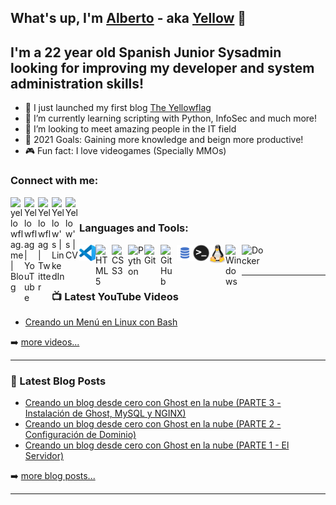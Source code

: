 ## What's up, I'm [Alberto][linkedin] - aka [Yellow][youtube] 👋


## I'm a 22 year old Spanish Junior Sysadmin looking for improving my developer and system administration skills!

- 🔭 I just launched my first blog [The Yellowflag][website]
- 🌱 I’m currently learning scripting with Python, InfoSec and much more!
- 👯 I’m looking to meet amazing people in the IT field
- 🥅 2021 Goals: Gaining more knowledge and beign more productive!
- 🎮 Fun fact: I love videogames (Specially MMOs)

### Connect with me:

[<img align="left" alt="yellowflag.me | Blog" width="22px" src="https://camo.githubusercontent.com/b28f335497c23c0f7700fe77a99fe45173da9d64c84b9a7cf81afdc0aad38819/68747470733a2f2f6564656e742e6769746875622e696f2f537570657254696e7949636f6e732f696d616765732f7376672f67686f73742e737667" />][website]
[<img align="left" alt="Yellowflag | YouTube" width="22px" src="https://camo.githubusercontent.com/d54e97f5edde790381f7e62b217410df33e066a0dc8f692f2fc6b25fc1768b0c/68747470733a2f2f6564656e742e6769746875622e696f2f537570657254696e7949636f6e732f696d616765732f7376672f796f75747562652e737667" />][youtube]
[<img align="left" alt="Yellowflag | Twitter" width="22px" src="https://camo.githubusercontent.com/35b0b8bfbd8840f35607fb56ad0a139047fd5d6e09ceb060c5c6f0a5abd1044c/68747470733a2f2f6564656e742e6769746875622e696f2f537570657254696e7949636f6e732f696d616765732f7376672f747769747465722e737667" />][twitter]
[<img align="left" alt="Yellow's | LinkedIn" width="22px" src="https://camo.githubusercontent.com/c8a9c5b414cd812ad6a97a46c29af67239ddaeae08c41724ff7d945fb4c047e5/68747470733a2f2f6564656e742e6769746875622e696f2f537570657254696e7949636f6e732f696d616765732f7376672f6c696e6b6564696e2e737667" />][linkedin]
[<img align="left" alt="Yellow's | CV" width="22px" src="https://raw.githubusercontent.com/yellowflagz/yellowflagz.github.io/gh-pages/cvicon3.svg" />][CV]

<br />

### Languages and Tools:

<img align="left" alt="Visual Studio Code" width="26px" src="https://raw.githubusercontent.com/github/explore/80688e429a7d4ef2fca1e82350fe8e3517d3494d/topics/visual-studio-code/visual-studio-code.png" />
<img align="left" alt="HTML5" width="26px" src="https://camo.githubusercontent.com/72e5df59529a42423d671ba4c02bfb327d917517bfff18595c5e5dc17a5abece/68747470733a2f2f6564656e742e6769746875622e696f2f537570657254696e7949636f6e732f696d616765732f7376672f68746d6c352e737667" />
<img align="left" alt="CSS3" width="26px" src="https://camo.githubusercontent.com/b788527f604d8e727fcc90d721984125bced85c8a1c9f8da69c6c4a3e51df3c5/68747470733a2f2f6564656e742e6769746875622e696f2f537570657254696e7949636f6e732f696d616765732f7376672f637373332e737667" />
<img align="left" alt="Python" width="26px" src="https://camo.githubusercontent.com/aa96ee3a3352c9c3c2161d3e95698d0885a277ab85d617fe77912627d37a3959/68747470733a2f2f6564656e742e6769746875622e696f2f537570657254696e7949636f6e732f696d616765732f7376672f707974686f6e2e737667" />
<img align="left" alt="Git" width="26px" src="https://camo.githubusercontent.com/a7628672dbfd8720309680580dbfe8aff1d12a1bb2397b5c36cd10a56e08adf7/68747470733a2f2f6564656e742e6769746875622e696f2f537570657254696e7949636f6e732f696d616765732f7376672f6769742e737667" />
<img align="left" alt="GitHub" width="26px" src="https://camo.githubusercontent.com/b079fe922f00c4b86f1b724fbc2e8141c468794ce8adbc9b7456e5e1ad09c622/68747470733a2f2f6564656e742e6769746875622e696f2f537570657254696e7949636f6e732f696d616765732f7376672f6769746875622e737667" />
<img align="left" alt="SQL" width="26px" src="https://raw.githubusercontent.com/github/explore/80688e429a7d4ef2fca1e82350fe8e3517d3494d/topics/sql/sql.png" />
<img align="left" alt="Terminal" width="26px" src="https://raw.githubusercontent.com/github/explore/80688e429a7d4ef2fca1e82350fe8e3517d3494d/topics/terminal/terminal.png" />
<img align="left" alt="Linux" width="26px" src="https://github.com/gilbarbara/logos/blob/master/logos/linux-tux.svg" />
<img align="left" alt="Windows" width="26px" src="https://raw.githubusercontent.com/amido/azure-vector-icons/master/renders/windows-azure.png" />
<img align="left" alt="Docker" width="35px" src="https://github.com/gilbarbara/logos/blob/master/logos/docker-icon.svg" />


<br />
<br />

---

### 📺 Latest YouTube Videos

<!-- YOUTUBE:START -->
- [Creando un Menú en Linux con Bash](https://www.youtube.com/watch?v=WwGH6Y8BGU4)
<!-- YOUTUBE:END -->

➡️ [more videos...](https://www.youtube.com/channel/UCOgJ2yPWp83jN3en6-pZ56w)

---

### 📕 Latest Blog Posts

<!-- BLOG-POST-LIST:START -->
- [Creando un blog desde cero con Ghost en la nube (PARTE 3 - Instalación de Ghost, MySQL y NGINX)](https://blog.yellowflag.me/creando-blog-desde-cero-3/)
- [Creando un blog desde cero con Ghost en la nube (PARTE 2 - Configuración de Dominio)](https://blog.yellowflag.me/creando-blog-desde-cero-2/)
- [Creando un blog desde cero con Ghost en la nube (PARTE 1 - El Servidor)](https://blog.yellowflag.me/creando-blog-desde-cero-1/)
<!-- BLOG-POST-LIST:END -->

➡️ [more blog posts...](https://yellowflag.me)

---


[website]: https://yellowflag.me
[twitter]: https://twitter.com/yellowflagz
[youtube]: https://www.youtube.com/channel/UCOgJ2yPWp83jN3en6-pZ56w
[linkedin]: https://www.linkedin.com/in/alberto-cendan/
[CV]: https://cv.yellowflag.me/

